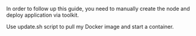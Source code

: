 In order to follow up this guide, you need to manually create the node and deploy application via toolkit.

Use update.sh script to pull my Docker image and start a container.